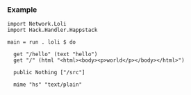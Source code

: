 ### Example

    import Network.Loli
    import Hack.Handler.Happstack

    main = run . loli $ do

      get "/hello" (text "hello")
      get "/" (html "<html><body><p>world</p></body></html>")

      public Nothing ["/src"]

      mime "hs" "text/plain"